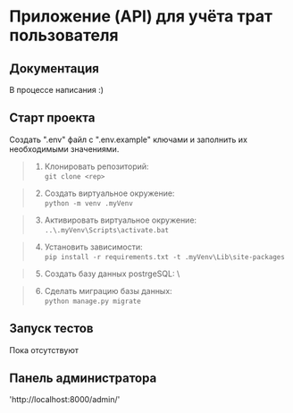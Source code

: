 # Приложение (API) для учёта трат пользователя

## Документация
В процессе написания :)

## Старт проекта

Создать ".env" файл с ".env.example" ключами и заполнить их необходимыми значениями.

>1. Клонировать репозиторий: \
`git clone <rep>` 

>2. Создать виртуальное окружение: \
`python -m venv .myVenv`

>3. Активировать виртуальное окружение: \
`..\.myVenv\Scripts\activate.bat`

>4. Установить зависимости: \
  `pip install -r requirements.txt -t .myVenv\Lib\site-packages`

>5. Создать базу данных postrgeSQL: \

>6. Сделать миграцию базы данных: \
`python manage.py migrate`

<!-- Активировать виртуальное окружение:
'poetry shell'

Применить миграции:
'poetry run python manage.py migrate'

Создать суперпользователя для доступа к панели администратора:
'poetry run python manage.py createsuperuser'

Запуск приложения:
'poetry run python manage.py runserver' -->

## Запуск тестов
Пока отсутствуют

## Панель администратора
'http://localhost:8000/admin/'